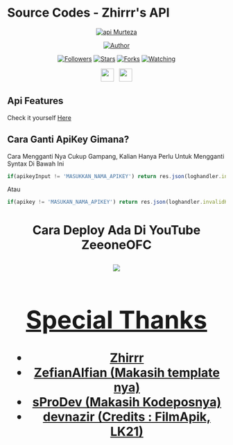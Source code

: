 
 
# Source Codes - Zhirrr's API
<p align="center">
<a href="#"><img title="api Murteza" src="https://img.shields.io/badge/Murteza Api-blue?colorA=%23ff0000&colorB=%23017e40&style=for-the-badge"></a>
</p>
<p align="center">
<a href="https://github.com/Murteza"><img title="Author" src="https://img.shields.io/badge/Author-Zhirrr-orange.svg?style=for-the-badge&logo=github"></a>
</p>
<p align="center">
<a href="https://github.com/zeeoneofc/followers"><img title="Followers" src="https://img.shields.io/github/followers/Murteza?color=red&style=flat-square"></a>
<a href="https://github.com/zeeoneofc/api-murteza/stargazers/"><img title="Stars" src="https://img.shields.io/github/stars/Murteza/api-murteza?color=blue&style=flat-square"></a>
<a href="https://github.com/Murteza/api-murteza/network/members"><img title="Forks" src="https://img.shields.io/github/forks/Murteza/api-murteza?color=red&style=flat-square"></a>
<a href="https://github.com/Murteza/api-zeeoneofc/watchers"><img title="Watching" src="https://img.shields.io/github/watchers/Murteza/api-murteza?label=Watchers&color=blue&style=flat-square"></a>
</p>
<p align='center'>
   <a href="https://wa.me/6281336141029"><img height="30" src="https://c.top4top.io/p_1837yybbf0.jpeg"></a>&nbsp;&nbsp;
   <a href="https://instagram.com/muzakki.murteza"><img height="30" src="https://raw.githubusercontent.com/TobyG74/TobyG74/main/instagram.jpg"></a>
</P>

## Api Features
Check it yourself [Here](https://api-zeeoneofc.herokuapp.com)


## Cara Ganti ApiKey Gimana?
Cara Mengganti Nya Cukup Gampang, Kalian Hanya Perlu Untuk Mengganti Syntax Di Bawah Ini
```js
if(apikeyInput != 'MASUKKAN_NAMA_APIKEY') return res.json(loghandler.invalidKey)
```
Atau

```js
if(apikey != 'MASUKAN_NAMA_APIKEY') return res.json(loghandler.invalidKey)
```
<h1 align="center"> Cara Deploy Ada Di YouTube ZeeoneOFC
<p align="center">
  <a href="https://youtu.be/TyNPsf_x0qE"><img src="https://img.shields.io/badge/-Youtube-red?style=flat-square&logo=youtube" /> <br>
  
</p>


# Special Thanks
- Zhirrr
- ZefianAlfian (Makasih template nya)
- sProDev (Makasih Kodeposnya)
- devnazir (Credits : FilmApik, LK21)
